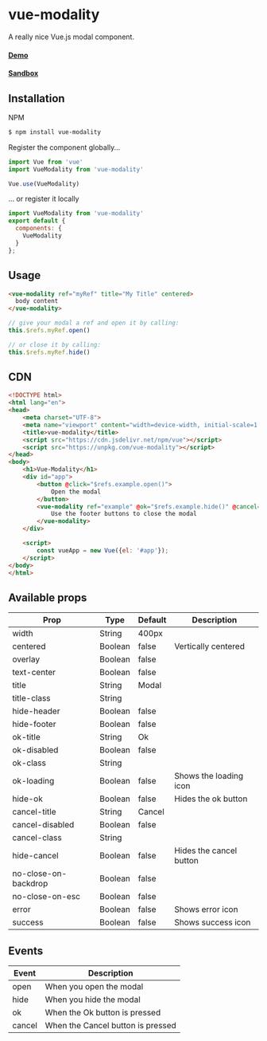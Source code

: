 # vue-modality
A really nice Vue.js modal component.
#### [Demo](https://ovictorpereira.github.io/vue-modality/ "Demo")
#### [Sandbox](https://jsfiddle.net/ovictorpereira/hceu6mz4/15/ "Sandbox")

## Installation
NPM
```bash
$ npm install vue-modality
``` 
Register the component globally...
```js
import Vue from 'vue'
import VueModality from 'vue-modality'

Vue.use(VueModality)
```

... or register it locally
```js
import VueModality from 'vue-modality'
export default {
  components: {
    VueModality
  }
};
```

## Usage
```html
<vue-modality ref="myRef" title="My Title" centered>
  body content
</vue-modality>
```
```js
// give your modal a ref and open it by calling:
this.$refs.myRef.open()

// or close it by calling:
this.$refs.myRef.hide()

```

## CDN
```html
<!DOCTYPE html>
<html lang="en">
<head>
    <meta charset="UTF-8">
    <meta name="viewport" content="width=device-width, initial-scale=1.0">
    <title>vue-modality</title>
    <script src="https://cdn.jsdelivr.net/npm/vue"></script>
    <script src="https://unpkg.com/vue-modality"></script>
</head>
<body>
    <h1>Vue-Modality</h1>
    <div id="app">
        <button @click="$refs.example.open()">
            Open the modal
        </button>
        <vue-modality ref="example" @ok="$refs.example.hide()" @cancel="$refs.example.hide()" title="Modal" centered>
            Use the footer buttons to close the modal
        </vue-modality>
    </div>

    <script>
        const vueApp = new Vue({el: '#app'});
    </script>
</body>
</html>
```

## Available props

| Prop                             | Type             | Default                | Description              |
|--------------------------|---------------|--------------------|----------------------|
| width         |               String |    400px                   |                                             |
| centered   | Boolean           | false                    | Vertically  centered   |
| overlay    | Boolean           | false     |  |
| text-center         |               Boolean |    false                   |                                             |
| title     |         String           |     Modal                |                             |
| title-class   | String           |                        |                                           |
| hide-header     | Boolean           |      false                  |                 |
| hide-footer     | Boolean           |         false               |                 |
| ok-title     | String           |            Ok            |                  |
| ok-disabled     | Boolean           |         false               |                 |
| ok-class     | String           |                        |                 |
| ok-loading     | Boolean           |        false          |      Shows the loading icon           |
| hide-ok     | Boolean           |      false                  |       Hides the ok button          |
| cancel-title     | String           |          Cancel              |                |
| cancel-disabled     | Boolean           |         false               |                 |
| cancel-class     | String           |                        |                 |
| hide-cancel     | Boolean           |      false                  |       Hides the cancel button          |
| no-close-on-backdrop     | Boolean           |      false                  |               |
| no-close-on-esc     | Boolean           |      false                  |               |
| error     | Boolean           |      false                  |      Shows error icon         |
| success     | Boolean           |      false                  |      Shows success icon         |

## Events
| Event    |  Description |
|----------|--------------|
| open     |  When you open the modal       |
| hide     |   When you hide the modal       |
| ok        |    When the Ok button is pressed      |
| cancel        |    When the Cancel button is pressed      |